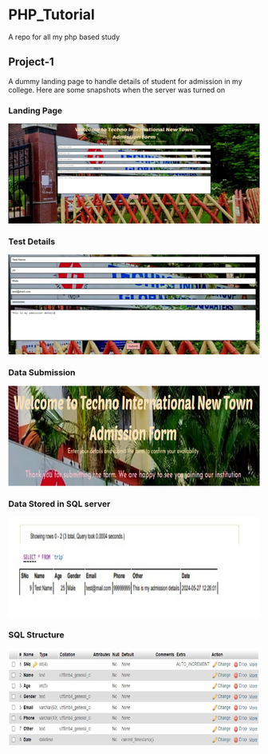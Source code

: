 ﻿# PHP_Tutorial

 A repo for all my php based study


## Project-1
A dummy landing page to handle details of student for admission in my college.
Here are some snapshots when the server was turned on

### Landing Page
<img src = "https://github.com/omkarjha/PHP_Tutorial/blob/main/Assets/Landing%20Page.jpg" width=600 height=200> 

### Test Details
<img src = "https://github.com/omkarjha/PHP_Tutorial/blob/main/Assets/Details.jpg" width = 600 height = 200>

### Data Submission
<img src = "https://github.com/omkarjha/PHP_Tutorial/blob/main/Assets/Submission.jpg" width = 600 height = 200>

### Data Stored in SQL server
<img src = "https://github.com/omkarjha/PHP_Tutorial/blob/main/Assets/Data%20Stored.jpg" width = 600 height = 200>

### SQL Structure
<img src = "https://github.com/omkarjha/PHP_Tutorial/blob/main/Assets/SQL%20Structure.jpg" width = 600 height = 200>
